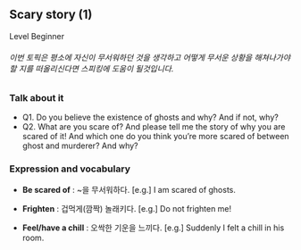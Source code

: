 ## Scary story (1)
Level Beginner
###### 이번 토픽은 평소에 자신이 무서워하던 것을 생각하고 어떻게 무서운 상황을 해쳐나가야 할 지를 떠올리신다면 스피킹에 도움이 될것입니다.

### Talk about it
- Q1. Do you believe the existence of ghosts and why? And if not, why?- Q2. What are you scare of? And please tell me the story of why you are scared of it! And which one do you think you’re more scared of between ghost and murderer? And why?
### Expression and vocabulary
- **Be scared of** : ~을 무서워하다.
[e.g.] I am scared of ghosts.

- **Frighten** : 겁먹게(깜짝) 놀래키다.
[e.g.] Do not frighten me!

- **Feel/have a chill** : 오싹한 기운을 느끼다.
[e.g.] Suddenly I felt a chill in his room.


